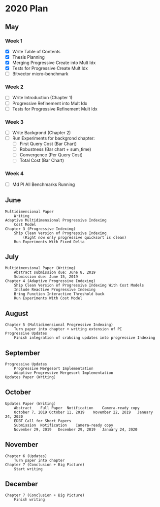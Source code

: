 # 2020 Plan
## May
### Week 1
- [x] Write Table of Contents
- [x] Thesis Planning
- [x] Merging Progressive Create into Mult Idx
- [x] Tests for Progressive Create Mult Idx
- [ ] Bitvector micro-benchmark

### Week 2
- [ ] Write Introduction (Chapter 1)
- [ ] Progressive Refinement into Mult Idx
- [ ] Tests for Progressive Refinement Mult Idx

### Week 3
- [ ] Write Backgrond (Chapter 2)
- [ ] Run Experiments for backgrond chapter:
	- [ ] First Query Cost (Bar Chart)
	- [ ] Robustness (Bar chart + sum_time)
	- [ ] Convergence (Per Query Cost)
	- [ ] Total Cost (Bar Chart)

### Week 4
- [ ] Md PI All Benchmarks Running

## June
	Multidimensional Paper 
		Writing
	Adaptive Multidimensional Progressive Indexing
		Cost Model
	Chapter 3 (Progressive Indexing)
		Ship Clean Version of Progressive Indexing 
			(Right now only progressive quicksort is clean)
		Run Experiments With Fixed Delta
## July
	Multidimensional Paper (Writing)
		Abstract submission due: June 8, 2019
		Submission due: June 15, 2019
	Chapter 4 (Adaptive Progressive Indexing)
		Ship Clean Version of Progressive Indexing With Cost Models
		Include Reactive Progressive Indexing
		Bring Function Interactive Threshold back
		Run Experiments With Cost Model	
## August
	Chapter 5 (Multidimensional Progressive Indexing)
		Turn paper into chapter + writing extension of PI
	Progressive Updates
		Finish integration of crakcing updates into progressive Indexing
## September
	Progressive Updates
		Progressive Mergesort Implementation
		Adaptive Progressive Mergesort Implementation
	Updates Paper (Writing)
## October
	Updates Paper (Writing)
		Abstract	Full Paper	Notification	Camera-ready copy
		October 7, 2019	October 11, 2019	November 22, 2019	January 24, 2020
		EDBT Call for Short Papers
		Submission	Notification	Camera-ready copy
		November 29, 2019	December 29, 2019	January 24, 2020
## November
	Chapter 6 (Updates)
		Turn paper into chapter
	Chapter 7 (Conclusion + Big Picture)
		Start writing
## December
	Chapter 7 (Conclusion + Big Picture)
		Finish writing
